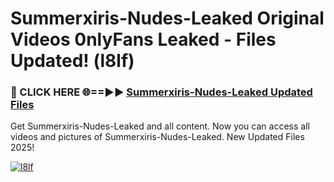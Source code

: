 # Summerxiris-Nudes-Leaked Original Videos 0nlyFans Leaked - Files Updated! (l8lf)

<h3>🔴 CLICK HERE 🌐==►► <a href="https://tinyurl.com/4mcuefdz" rel="nofollow">Summerxiris-Nudes-Leaked Updated Files</a></h3>

Get Summerxiris-Nudes-Leaked and all content. Now you can access all videos and pictures of Summerxiris-Nudes-Leaked. New Updated Files 2025!

[![l8lf](https://i.imgur.com/StAQSOY.gif)](https://tinyurl.com/4mcuefdz)
